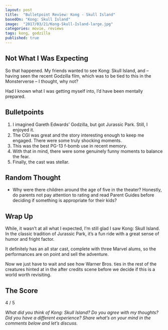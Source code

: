 ```yaml
---
layout: post
title:  "Bulletpoint Review: Kong - Skull Island"
basedOn: "Kong: Skull Island"
image:  "2017/03/21/Kong-Skull-Island-large.jpg"
categories: movie, reviews
tags: kong, godzilla
published: true
---
```


## Not What I Was Expecting

So that happened. My friends wanted to see Kong: Skull Island, and &ndash; having seen the recent Godzilla film, which was to be tied to this in the Monsterverse &ndash; I thought, why not?

Had I known what I was getting myself into, I&rsquo;d have been mentally prepared.

## Bulletpoints

1. I imagined Gareth Edwards&rsquo; Godzilla, but got Jurassic Park. Still, I enjoyed it.
2. The CGI was great and the story interesting enough to keep me engaged. There were some truly shocking moments.
3. This was the best PG-13 f-bomb use in recent memory.
4. With that in mind, there were some genuinely funny moments to balance the fear.
5. Finally, the cast was stellar.

## Random Thought
* Why were there children around the age of five in the theater? Honestly, do parents not pay attention to rating and read Parent Guides before deciding if something is appropriate for their kids?

## Wrap Up
While, it wasn&rsquo;t at all what I expected, I&rsquo;m still glad I saw Kong: Skull Island. In the classic tradition of Jurassic Park, it&rsquo;s a fun ride with a great sense of humor and fright factor.

It definitely has an all star cast, complete with three Marvel alums, so the performances are on point and sell the adventure.

Now we just have to wait and see how Warner Bros. ties in the rest of the creatures hinted at in the after credits scene before we decide if this is a world worth revisiting.

## The Score
<span class="h1">4</span> / 5

<i>What did you think of Kong: Skull Island? Do you agree with my thoughts? Did you have a different experience? Share what&rsquo;s on your mind in the comments below and let&rsquo;s discuss.</i>